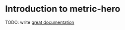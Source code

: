 # Introduction to metric-hero

TODO: write [great documentation](http://jacobian.org/writing/great-documentation/what-to-write/)
